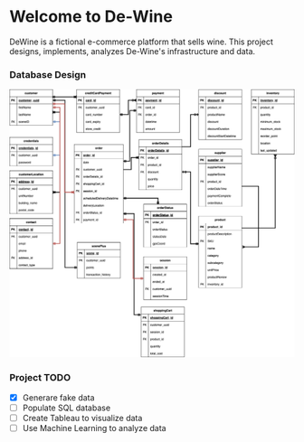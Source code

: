 # Welcome to De-Wine

DeWine is a fictional e-commerce platform that sells wine. This project designs, implements, analyzes 
De-Wine's infrastructure and data. 

### Database Design

![DeWineDatabase.png](https://github.com/TimPerera/dewine/blob/ce7e0f4532b20283cb6db3537693e2c712ab9ee1/DeWineDatabase.png)



### **Project TODO**
- [X] Generare fake data
- [ ] Populate SQL database
- [ ] Create Tableau to visualize data
- [ ] Use Machine Learning to analyze data

